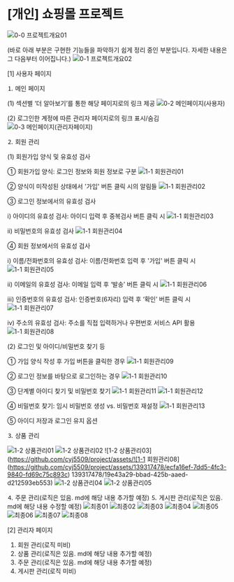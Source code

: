  # [개인] 쇼핑몰 프로젝트

![0-0  프로젝트개요01](https://github.com/cyj5509/project/assets/139317478/54ce9033-1cef-43fc-a872-c25755fc148f)

(바로 아래 부분은 구현한 기능들을 파악하기 쉽게 정리 중인 부분입니다. 자세한 내용은 그 다음부터 이어집니다.)
![0-1  프로젝트개요02](https://github.com/cyj5509/project/assets/139317478/017f34ef-a1b5-468e-b845-45e709cc1c86)

[1] 사용자 페이지

⒈ 메인 페이지

 (1) 섹션별 ‘더 알아보기’를 통한 해당 페이지로의 링크 제공
 ![0-2  메인페이지(사용자)](https://github.com/cyj5509/project/assets/139317478/b86eba8d-19d8-4541-b9ca-d4ed2f9731be)

 (2) 로그인한 계정에 따른 관리자 페이지로의 링크 표시/숨김
 ![0-3  메인페이지(관리자페이지)](https://github.com/cyj5509/project/assets/139317478/48f75d1d-bcec-4280-b652-1f992b428456)

⒉ 회원 관리

 (1) 회원가입 양식 및 유효성 검사

  ① 회원가입 양식: 로그인 정보와 회원 정보로 구분
  ![1-1  회원관리01](https://github.com/cyj5509/project/assets/139317478/9ed84f80-9bc7-43eb-9199-194e8e9788ae)

  ② 양식이 미작성된 상태에서 '가입' 버튼 클릭 시의 알림들
  ![1-1  회원관리02](https://github.com/cyj5509/project/assets/139317478/a8c9e52c-367a-40b9-89c7-242a8c08ca01)
  
  ③ 로그인 정보에서의 유효성 검사
  
  ⅰ) 아이디의 유효성 검사: 아이디 입력 후 중복검사 버튼 클릭 시
  ![1-1  회원관리03](https://github.com/cyj5509/project/assets/139317478/a14146d4-f687-48ab-b536-afeec361f4a7)

  ⅱ) 비밀번호의 유효성 검사
  ![1-1  회원관리04](https://github.com/cyj5509/project/assets/139317478/2215cc0f-f7be-4b74-9750-db63e22c1a01)

  ④ 회원 정보에서의 유효성 검사
  
  ⅰ) 이름/전화번호의 유효성 검사: 이름/전화번호 입력 후 '가입' 버튼 클릭 시
  ![1-1  회원관리05](https://github.com/cyj5509/project/assets/139317478/19681c5f-67ab-4a72-9891-571a513daf44)

  ⅱ) 이메일의 유효성 검사: 이메일 입력 후 ‘발송’ 버튼 클릭 시
  ![1-1  회원관리06](https://github.com/cyj5509/project/assets/139317478/e6d0b531-2761-4bd2-a6dc-59c55561f976)

  ⅲ) 인증번호의 유효성 검사: 인증번호(6자리) 입력 후 ‘확인’ 버튼 클릭 시
  ![1-1  회원관리07](https://github.com/cyj5509/project/assets/139317478/cd7f48bc-63c9-4d52-8471-a5b687d911c7)
  
  ⅳ) 주소의 유효성 검사: 주소를 직접 입력하거나 우편번호 서비스 API 활용
  ![1-1  회원관리08](https://github.com/cyj5509/project/assets/139317478/2cd49120-6cd8-42cc-928d-478b2f365767)
  
 (2) 로그인 및 아이디/비밀번호 찾기 등
 
  ① 가입 양식 작성 후 가입 버튼을 클릭한 경우
  ![1-1  회원관리09](https://github.com/cyj5509/project/assets/139317478/185bfbcb-5893-469d-9657-566fb4a1a8a0)

  ② 로그인 정보를 바탕으로 로그인하는 경우
  ![1-1  회원관리10](https://github.com/cyj5509/project/assets/139317478/a7f9f8b6-904f-46e8-8bfb-95ce7b92000d)

  ③ 단계별 아이디 찾기 및 비밀번호 찾기
  ![1-1  회원관리11](https://github.com/cyj5509/project/assets/139317478/c2ecbd46-f3ed-4ca5-b194-444573f8fd68)
  ![1-1  회원관리12](https://github.com/cyj5509/project/assets/139317478/bfc088a1-8f6a-45fb-8ffe-655a751aeb16)

  ④ 비밀번호 찾기: 임시 비밀번호 생성 vs. 비밀번호 재설정
  ![1-1  회원관리13](https://github.com/cyj5509/project/assets/139317478/50e84024-e9d3-4776-9d26-ad9e5ffec819)

  ⑤ 아이디 저장과 로그인 유지 옵션
  
⒊ 상품 관리

![1-2  상품관리01](https://github.com/cyj5509/project/assets/139317478/45a78c29-d909-48e1-9826-bfe220a8e3bc)
![1-2  상품관리02](https://github.com/cyj5509/project/assets/139317478/9a49f381-caaa-4774-83b3-18a756979ac4)
![1-2  상품관리03](https://github.com/cyj5509/project/assets/![1-1  회원관리08](https://github.com/cyj5509/project/assets/139317478/ecfa16ef-7dd5-4fc3-9840-fd69c75c893c)
139317478/19e43a29-bbad-425b-aaed-d212593eb553)
![1-2  상품관리04](https://github.com/cyj5509/project/assets/139317478/119ed63a-7160-4613-a3f8-6c7ded90e702)
![1-2  상품관리05](https://github.com/cyj5509/project/assets/139317478/c495cd2b-8dcc-4ac0-9fef-1943f7c7d71d)


⒋ 주문 관리(로직은 있음. md에 해당 내용 추가할 예정)
⒌ 게시판 관리(로직은 있음. md에 해당 내용 수정할 예정)
![최종01](https://github.com/cyj5509/project/assets/139317478/04561e4b-8e05-4c05-9dd7-a0780849d173)
![최종02](https://github.com/cyj5509/project/assets/139317478/d08defbf-7957-4a13-adf4-727f84b9b045)
![최종03](https://github.com/cyj5509/project/assets/139317478/bc58722d-8157-4e47-8cd1-8d82352d166c)
![최종04](https://github.com/cyj5509/project/assets/139317478/0abbabc9-4763-46b9-ab8a-3c1ebc4658bf)
![최종05](https://github.com/cyj5509/project/assets/139317478/69709faa-ae31-42a6-8e55-2dcbc6e07b80)
![최종06](https://github.com/cyj5509/project/assets/139317478/fdaade7d-9bc8-437d-9bf4-54a080db2d2a)
![최종07](https://github.com/cyj5509/project/assets/139317478/67b34690-ae7d-47ee-bf8c-ab44315af019)
![최종08](https://github.com/cyj5509/project/assets/139317478/46c5325d-d278-4c59-89dc-96e96e33d709)

[2] 관리자 페이지
1. 회원 관리(로직 미비)
2. 상품 관리(로직은 있음. md에 해당 내용 추가할 예정)
3. 주문 관리(로직은 있음. md에 해당 내용 추가할 예정)
4. 게시판 관리(로직 미비)
